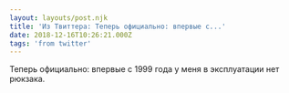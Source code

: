 ```yaml
---
layout: layouts/post.njk
title: 'Из Твиттера: Теперь официально: впервые с...'
date: 2018-12-16T10:26:21.000Z
tags: 'from twitter'
---
```



Теперь официально: впервые с 1999 года у меня в эксплуатации нет рюкзака.
